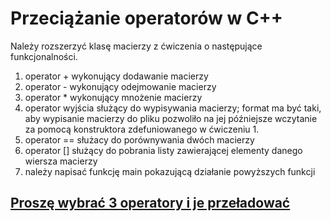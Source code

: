 # Przeciążanie operatorów w C++

Należy rozszerzyć klasę macierzy z ćwiczenia o następujące funkcjonalności.
1. operator + wykonujący dodawanie macierzy
2. operator - wykonujący odejmowanie macierzy
3. operator * wykonujący mnożenie macierzy
4. operator wyjścia służący do wypisywania macierzy; format ma być taki, aby wypisanie macierzy do pliku pozwoliło na jej późniejsze wczytanie za pomocą konstruktora zdefuniowanego w ćwiczeniu 1.
5. operator == służacy do porównywania dwóch macierzy
6. operator [] służący do pobrania listy zawierającej elementy danego wiersza macierzy
7. należy napisać funkcję main pokazującą działanie powyższych funkcji


## [Proszę wybrać 3 operatory i je przeładować](https://docs.microsoft.com/pl-pl/cpp/cpp/operator-overloading?view=msvc-160)